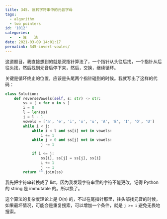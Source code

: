 ```yaml
---
title: 345. 反转字符串中的元音字母
tags:
  - algorithm
  - two pointers
id: '1012'
categories:
  -   - 算　　法
date: 2021-03-09 14:01:17
permalink: 345-invert-vowles/
---
```


这道题目，我直接想到的就是双指针算法了，一个指针从头往后找，一个指针从后往头找，然后找到元音后停下来，然后，交换，继续循环。

关键是循环终止的位置，应该是头尾两个指针碰到的时候。我就写出了这样的代码：

```python
class Solution:
    def reverseVowels(self, s: str) -> str:
        ss = [ x for x in s ]
        i = 0
        l = len(ss)
        j = l - 1
        vowels = ['a', 'e', 'i', 'o', 'u', 'A', 'E', 'I', 'O', 'U']
        while i < j:
            while i < l and ss[i] not in vowels:
                i += 1
            while j > 0 and ss[j] not in vowels:
                j -= 1

            if i <= j:
                ss[i], ss[j] = ss[j], ss[i]
                i += 1
                j -= 1
        return "".join(ss)
```

我先把字符串转换成了 list，因为我发现字符串里的字符不能更改，记得 Python 的 string 是 immutable 的。所以换了。

这个算法的复杂度理论上是 O(n) 的，不过在尾指针那里，往头部找元音的时候，如果最坏情况，可能会是重复搜索，可以增加一个条件，就是 `j >= i` 避免无畏地搜索。